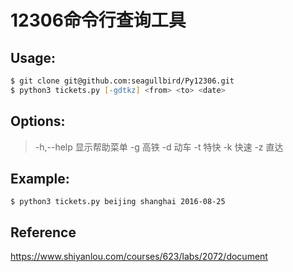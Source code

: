 # 12306命令行查询工具

## Usage:

```zsh
$ git clone git@github.com:seagullbird/Py12306.git 
$ python3 tickets.py [-gdtkz] <from> <to> <date>
```



## Options:
> -h,--help   显示帮助菜单
> -g          高铁
> -d          动车
> -t          特快
> -k          快速
> -z          直达
>

## Example:
```
$ python3 tickets.py beijing shanghai 2016-08-25
```


## Reference

https://www.shiyanlou.com/courses/623/labs/2072/document